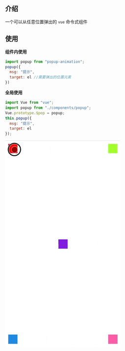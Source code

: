 ## 介绍

一个可以从任意位置弹出的 `vue` 命令式组件

## 使用

**组件内使用**

```js
import popup from "popup-animation";
popup({
  msg: "提示",
  target: el //需要弹出的位置元素
})
```

**全局使用**

```js
import Vue from "vue";
import popup from "./components/popup";
Vue.prototype.$pop = popup;
this.popup({
  msg: "提示",
  target: el
});
```

![示例图片](https://github.com/1912820899/popup-animation/blob/master/example.gif?raw=true)
